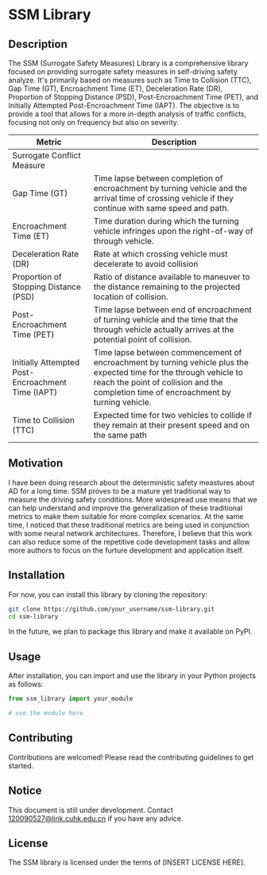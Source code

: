 # SSM Library

## Description

The SSM (Surrogate Safety Measures) Library is a comprehensive library focused on providing surrogate safety measures in self-driving safety analyze. It's primarily based on measures such as Time to Collision (TTC), Gap Time (GT), Encroachment Time (ET), Deceleration Rate (DR), Proportion of Stopping Distance (PSD), Post-Encroachment Time (PET), and Initially Attempted Post-Encroachment Time (IAPT). The objective is to provide a tool that allows for a more in-depth analysis of traffic conflicts, focusing not only on frequency but also on severity.

| Metric | Description |
| --- | --- |
| Surrogate Conflict Measure |  |
| Gap Time (GT) | Time lapse between completion of encroachment by turning vehicle and the arrival time of crossing vehicle if they continue with same speed and path. |
| Encroachment Time (ET) | Time duration during which the turning vehicle infringes upon the right-of-way of through vehicle. |
| Deceleration Rate (DR) | Rate at which crossing vehicle must decelerate to avoid collision |
| Proportion of Stopping Distance (PSD) | Ratio of distance available to maneuver to the distance remaining to the projected location of collision. |
| Post-Encroachment Time (PET) | Time lapse between end of encroachment of turning vehicle and the time that the through vehicle actually arrives at the potential point of collision. |
| Initially Attempted Post-Encroachment Time (IAPT) | Time lapse between commencement of encroachment by turning vehicle plus the expected time for the through vehicle to reach the point of collision and the completion time of encroachment by turning vehicle. |
| Time to Collision (TTC) | Expected time for two vehicles to collide if they remain at their present speed and on the same path |


## Motivation
I have been doing research about the deterministic safety meastures about AD for a long time. SSM proves to be a mature yet traditional way to measure the driving safety conditions. More widespread use means that we can help understand and improve the generalization of these traditional metrics to make them suitable for more complex scenarios. At the same time, I noticed that these traditional metrics are being used in conjunction with some neural network architectures. Therefore, I believe that this work can also reduce some of the repetitive code development tasks and allow more authors to focus on the furture development and application itself.

## Installation

For now, you can install this library by cloning the repository:

```bash
git clone https://github.com/your_username/ssm-library.git
cd ssm-library
```

In the future, we plan to package this library and make it available on PyPI.

## Usage
After installation, you can import and use the library in your Python projects as follows:

```python
from ssm_library import your_module

# use the module here
```

## Contributing

Contributions are welcomed! Please read the contributing guidelines to get started.

## Notice
This document is still under development. Contact 120090527@link.cuhk.edu.cn if you have any advice.

## License

The SSM library is licensed under the terms of [INSERT LICENSE HERE].
